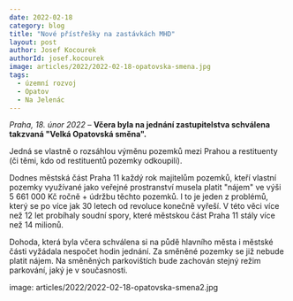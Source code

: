 ```yaml
---
date: 2022-02-18
category: blog
title: "Nové přístřešky na zastávkách MHD"
layout: post
author: Josef Kocourek
authorId: josef.kocourek
image: articles/2022/2022-02-18-opatovska-smena.jpg
tags: 
  - územní rozvoj
  - Opatov
  - Na Jelenác
---
```


*Praha, 18. únor 2022* – **Včera byla na jednání zastupitelstva schválena takzvaná "Velká Opatovská směna".**

Jedná se vlastně o rozsáhlou výměnu pozemků mezi Prahou a restituenty (či těmi, kdo od restituentů pozemky odkoupili).

Dodnes městská část Praha 11 každý rok majitelům pozemků, kteří vlastní pozemky využívané jako veřejné prostranství musela platit "nájem" ve výši 5 661 000 Kč ročně + údržbu těchto pozemků. I to je jeden z problémů, který se po více jak 30 letech od revoluce konečně vyřeší. V této věci více než 12 let probíhaly soudní spory, které městskou část Praha 11 stály více než 14 milionů.

Dohoda, která byla včera schválena si na půdě hlavního města i městské části vyžádala nespočet hodin jednání. Za směněné pozemky se již nebude platit nájem. Na směněných parkovištích bude zachován stejný režim parkování, jaký je v současnosti.

image: articles/2022/2022-02-18-opatovska-smena2.jpg
